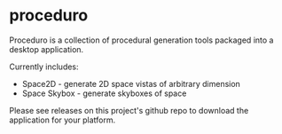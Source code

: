 # proceduro

Proceduro is a collection of procedural generation tools packaged into a desktop
application.

Currently includes:

 * Space2D - generate 2D space vistas of arbitrary dimension
 * Space Skybox - generate skyboxes of space
 
 Please see releases on this project's github repo to download the application
 for your platform.